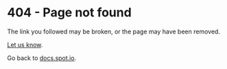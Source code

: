 # 404 - Page not found


The link you followed may be broken, or the page may have been removed.

<a class="spot-btn feedback-button" href="mailto:spotdocs@netapp.com?subject=Documentation topic: General Inquiry&body=Documentation topic: https://docs.spot.io/" target="_blank">Let us know</a>.

Go back to [docs.spot.io](https://docs.spot.io/).
